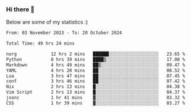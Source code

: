 ### Hi there 👋
Below are some of my statistics :)

<!--START_SECTION:waka-->

```txt
From: 03 November 2023 - To: 20 October 2024

Total Time: 49 hrs 24 mins

norg             12 hrs 2 mins   ██████░░░░░░░░░░░░░░░░░░░   23.65 %
Python           8 hrs 39 mins   ████▒░░░░░░░░░░░░░░░░░░░░   17.00 %
Markdown         4 hrs 49 mins   ██▒░░░░░░░░░░░░░░░░░░░░░░   09.47 %
YAML             4 hrs 20 mins   ██░░░░░░░░░░░░░░░░░░░░░░░   08.52 %
Lua              3 hrs 47 mins   ██░░░░░░░░░░░░░░░░░░░░░░░   07.45 %
conf             3 hrs 46 mins   ██░░░░░░░░░░░░░░░░░░░░░░░   07.42 %
Nix              2 hrs 13 mins   █░░░░░░░░░░░░░░░░░░░░░░░░   04.38 %
Vim Script       2 hrs 13 mins   █░░░░░░░░░░░░░░░░░░░░░░░░   04.37 %
jsonc            1 hr 41 mins    ▓░░░░░░░░░░░░░░░░░░░░░░░░   03.32 %
CSS              1 hr 39 mins    ▓░░░░░░░░░░░░░░░░░░░░░░░░   03.27 %
```

<!--END_SECTION:waka-->

<!--
**KlapenHz/KlapenHz** is a ✨ _special_ ✨ repository because its `README.md` (this file) appears on your GitHub profile.

Here are some ideas to get you started:

- 🔭 I’m currently working on ...
- 🌱 I’m currently learning ...
- 👯 I’m looking to collaborate on ...
- 🤔 I’m looking for help with ...
- 💬 Ask me about ...
- 📫 How to reach me: ...
- 😄 Pronouns: ...
- ⚡ Fun fact: ...
-->
